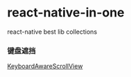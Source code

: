 # react-native-in-one
react-native best lib collections


### 键盘遮挡
[KeyboardAwareScrollView](https://github.com/APSL/react-native-keyboard-aware-scroll-view)
